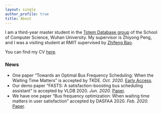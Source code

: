 ```yaml
---
layout: single
author_profile: true
title: About
---
```


I am a third-year master student in the [Totem Database group](https://totemdb.whu.edu.cn/) of the School of Computer Science, Wuhan University. My supervisor is Zhiyong Peng, and I was a visiting student at RMIT supervised by [Zhifeng Bao](https://baozhifeng.net/).

You can find my CV [here](/assets/files/CV.pdf).

### News
* One paper “Towards an Optimal Bus Frequency Scheduling: When the Waiting Time Matters” is accepted by TKDE. *Oct. 2020.* [Early Access](https://www.computer.org/csdl/journal/tk/5555/01/09250547/1oxjSBFKLbq).
* Our demo paper “FASTS: A satisfaction-boosting bus scheduling assistant” is accepted by VLDB 2020. *Jun. 2020.* [Paper](https://dl.acm.org/doi/abs/10.14778/3415478.3415497).
* We have one paper “Bus frequency optimization: When waiting time matters in user satisfaction” accepted by DASFAA 2020. *Feb. 2020.* [Paper](https://link.springer.com/chapter/10.1007%2F978-3-030-59416-9_12).
